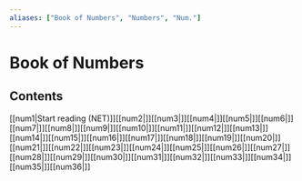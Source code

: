 ```yaml
---
aliases: ["Book of Numbers", "Numbers", "Num."]
---
```

# Book of Numbers
## Contents
[[num1|Start reading (NET)]][[num2|]][[num3|]][[num4|]][[num5|]][[num6|]][[num7|]][[num8|]][[num9|]][[num10|]][[num11|]][[num12|]][[num13|]][[num14|]][[num15|]][[num16|]][[num17|]][[num18|]][[num19|]][[num20|]][[num21|]][[num22|]][[num23|]][[num24|]][[num25|]][[num26|]][[num27|]][[num28|]][[num29|]][[num30|]][[num31|]][[num32|]][[num33|]][[num34|]][[num35|]][[num36|]]